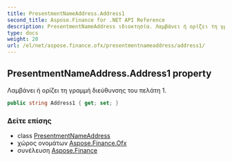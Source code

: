 ```yaml
---
title: PresentmentNameAddress.Address1
second_title: Aspose.Finance for .NET API Reference
description: PresentmentNameAddress ιδιοκτησία. Λαμβάνει ή ορίζει τη γραμμή διεύθυνσης του πελάτη 1.
type: docs
weight: 20
url: /el/net/aspose.finance.ofx/presentmentnameaddress/address1/
---
```

## PresentmentNameAddress.Address1 property

Λαμβάνει ή ορίζει τη γραμμή διεύθυνσης του πελάτη 1.

```csharp
public string Address1 { get; set; }
```

### Δείτε επίσης

* class [PresentmentNameAddress](../)
* χώρος ονομάτων [Aspose.Finance.Ofx](../../presentmentnameaddress/)
* συνέλευση [Aspose.Finance](../../../)


